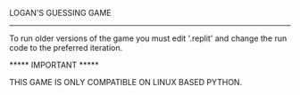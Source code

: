 LOGAN'S GUESSING GAME
_____________________

To run older versions of the game you must edit '.replit' and change the run code to the preferred iteration. 

***** IMPORTANT *****

THIS GAME IS ONLY COMPATIBLE ON LINUX BASED PYTHON.